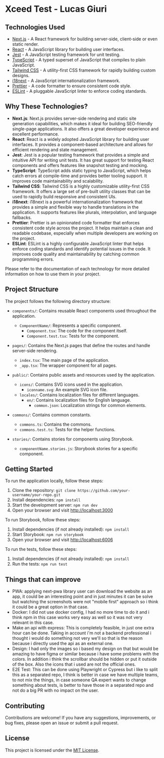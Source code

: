 # Xceed Test - Lucas Giuri

## Technologies Used

- [Next.js](https://nextjs.org/) - A React framework for building server-side, client-side or even static render.
- [React](https://reactjs.org/) - A JavaScript library for building user interfaces.
- [Jest](https://jestjs.io/) - A JavaScript testing framework for unit testing.
- [TypeScript](https://www.typescriptlang.org/) - A typed superset of JavaScript that compiles to plain JavaScript.
- [Tailwind CSS](https://tailwindcss.com/) - A utility-first CSS framework for rapidly building custom designs.
- [i18next](https://www.i18next.com/) - A JavaScript internationalization framework.
- [Prettier](https://prettier.io/) - A code formatter to ensure consistent code style.
- [ESLint](https://eslint.org/) - A pluggable JavaScript linter to enforce coding standards.

## Why These Technologies?

- **Next.js**: Next.js provides server-side rendering and static site generation capabilities, which makes it ideal for building SEO-friendly single-page applications. It also offers a great developer experience and excellent performance.
- **React**: React is a widely adopted JavaScript library for building user interfaces. It provides a component-based architecture and allows for efficient rendering and state management.
- **Jest**: Jest is a popular testing framework that provides a simple and intuitive API for writing unit tests. It has great support for testing React components and offers features like snapshot testing and mocking.
- **TypeScript**: TypeScript adds static typing to JavaScript, which helps catch errors at compile-time and provides better tooling support. It improves code maintainability and scalability.
- **Tailwind CSS**: Tailwind CSS is a highly customizable utility-first CSS framework. It offers a large set of pre-built utility classes that can be used to rapidly build responsive and consistent UIs.
- **i18next**: i18next is a powerful internationalization framework that provides a simple and flexible way to handle translations in the application. It supports features like plurals, interpolation, and language fallbacks.
- **Prettier**: Prettier is an opinionated code formatter that enforces consistent code style across the project. It helps maintain a clean and readable codebase, especially when multiple developers are working on the project.
- **ESLint**: ESLint is a highly configurable JavaScript linter that helps enforce coding standards and identify potential issues in the code. It improves code quality and maintainability by catching common programming errors.

Please refer to the documentation of each technology for more detailed information on how to use them in your project.


## Project Structure

The project follows the following directory structure:

- `components/`: Contains reusable React components used throughout the application.
  - `ComponentName/`: Represents a specific component.
    - `Component.tsx`: The code for the component itself.
    - `Component.test.tsx`: Tests for the component.

- `pages/`: Contains the Next.js pages that define the routes and handle server-side rendering.
  - `index.tsx`: The main page of the application.
  - `_app.tsx`: The wrapper component for all pages.

- `public/`: Contains public assets and resources used by the application.
  - `icons/`: Contains SVG icons used in the application.
    - `iconname.svg`: An example SVG icon file.
  - `locales/`: Contains localization files for different languages.
    - `en/`: Contains localization files for English language.
      - `common.json`: Localization strings for common elements.

- `commons/`: Contains common constants.
  - `commons.ts`: Contains the commons.
  - `commons.test.ts`: Tests for the helper functions.

- `stories/`: Contains stories for components using Storybook.
  - `componentName.stories.js`: Storybook stories for a specific component.


## Getting Started

To run the application locally, follow these steps:

1. Clone the repository: `git clone https://github.com/your-username/your-repo.git`
2. Install dependencies: `npm install`
3. Start the development server: `npm run dev`
4. Open your browser and visit [http://localhost:3000](http://localhost:3000)

To run Storybook, follow these steps:

1. Install dependencies (if not already installed): `npm install`
2. Start Storybook: `npm run storybook`
3. Open your browser and visit [http://localhost:6006](http://localhost:6006)

To run the tests, follow these steps:

1. Install dependencies (if not already installed): `npm install`
2. Run the tests: `npm run test`

## Things that can improve
- PWA: applying next-pwa library user can download the website as an app, it could be an interesting point and in just minutes it can be solve but watching the screenshots were not "mobile first" approach so i think it could be a great option in that case.
- Docker: I did not use docker config, I had no more time to do it and i think npm in this case works very easy as well so it was not very relevant in this case.
- Make an api with express: This is completely feasible, in just one extra hour can be done. Taking in account i'm not a backend professional i thought i would do something not very we'll so that is the reason because i directly used the api as an external one.
- Design: I had only the images so i based my design on that but would be amazing to have figma or similar because i have some problems with the colors. In addition i think the scrollbar should be hidden or put it outside of the box. Also the icons that i used are not the official ones.
- E2E Test: This can be done using Playwright or Cypress but i like to split this as a separated repo, I think is better in case we have multiple teams, to not mix the things, in case someone QA expert wants to change something about tests, is better to have those in a separated repo and not do a big PR with no impact on the user.

## Contributing

Contributions are welcome! If you have any suggestions, improvements, or bug fixes, please open an issue or submit a pull request.

## License

This project is licensed under the [MIT License](LICENSE).

